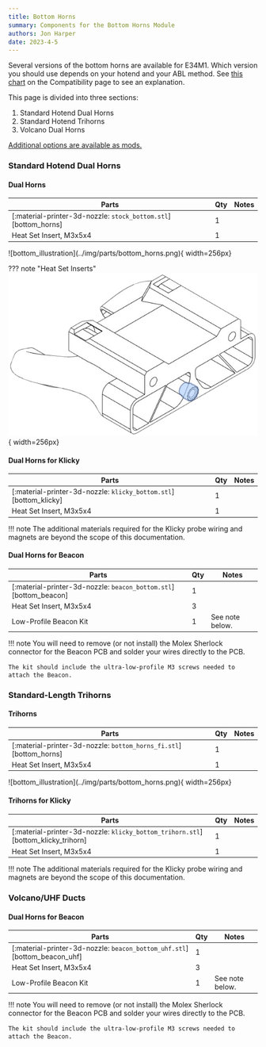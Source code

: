```yaml
---
title: Bottom Horns
summary: Components for the Bottom Horns Module
authors: Jon Harper
date: 2023-4-5
---
```


Several versions of the bottom horns are available for E34M1. Which version you should use depends on your hotend and your ABL method. See [this chart](../compat.md#bottom-horns) on the Compatibility page to see an explanation.

This page is divided into three sections:

1. Standard Hotend Dual Horns
2. Standard Hotend Trihorns
3. Volcano Dual Horns

[Additional options are available as mods.](tour.md#related-and-contributed-mods)

### Standard Hotend Dual Horns

#### Dual Horns
<div markdown class="jh-grid-container jh-grid-2">
<div markdown class="jh-grid-para">

| Parts     | Qty | Notes |
|-----------|-----|-------|
| [:material-printer-3d-nozzle: `stock_bottom.stl`][bottom_horns]     | 1 | |
| Heat Set Insert, M3x5x4   | 1 | |

</div>
<div markdown class="jh-grid-img">
![bottom_illustration](../img/parts/bottom_horns.png){ width=256px}
</div>
</div>

??? note "Heat Set Inserts"
    ![bottom_illustration](../img/inserts/bottom.png){ width=256px}

#### Dual Horns for Klicky
<div markdown class="jh-grid-container jh-grid-2">
<div markdown class="jh-grid-para">

| Parts     | Qty | Notes |
|-----------|-----|-------|
| [:material-printer-3d-nozzle: `klicky_bottom.stl`][bottom_klicky]     | 1 | |
| Heat Set Insert, M3x5x4   | 1 | |

!!! note
    The additional materials required for the Klicky probe wiring and magnets are beyond the scope of this documentation.

</div>
<div markdown class="jh-grid-img">
<!-- ![bottom_illustration](../img/parts/bottom_horns.png){ width=256px} -->
</div>
</div>

#### Dual Horns for Beacon

<div markdown class="jh-grid-container jh-grid-2">
<div markdown class="jh-grid-para">

| Parts     | Qty | Notes |
|-----------|-----|-------|
| [:material-printer-3d-nozzle: `beacon_bottom.stl`][bottom_beacon]     | 1 | |
| Heat Set Insert, M3x5x4   | 3 | |
| Low-Profile Beacon Kit    | 1 | See note below.               |

!!! note
    You will need to remove (or not install) the Molex Sherlock connector for the Beacon PCB and solder your wires directly to the PCB.

    The kit should include the ultra-low-profile M3 screws needed to attach the Beacon.
</div>
<div markdown class="jh-grid-img">
<!-- ![bottom_illustration](../img/parts/bottom_horns.png){ width=256px} -->
</div>
</div>

### Standard-Length Trihorns

#### Trihorns

<div markdown class="jh-grid-container jh-grid-2">
<div markdown class="jh-grid-para">

| Parts     | Qty | Notes |
|-----------|-----|-------|
| [:material-printer-3d-nozzle: `bottom_horns_fi.stl`][bottom_horns]     | 1 | |
| Heat Set Insert, M3x5x4   | 1 | |

</div>
<div markdown class="jh-grid-img">
![bottom_illustration](../img/parts/bottom_horns.png){ width=256px}
</div>
</div>

#### Trihorns for Klicky

<div markdown class="jh-grid-container jh-grid-2">
<div markdown class="jh-grid-para">

| Parts     | Qty | Notes |
|-----------|-----|-------|
| [:material-printer-3d-nozzle: `klicky_bottom_trihorn.stl`][bottom_klicky_trihorn]     | 1 | |
| Heat Set Insert, M3x5x4   | 1 | |

!!! note
    The additional materials required for the Klicky probe wiring and magnets are beyond the scope of this documentation.

</div>
<div markdown class="jh-grid-img">
<!-- ![bottom_illustration](../img/parts/bottom_horns.png){ width=256px} -->
</div>
</div>

### Volcano/UHF Ducts

#### Dual Horns for Beacon

<div markdown class="jh-grid-container jh-grid-2">
<div markdown class="jh-grid-para">

| Parts     | Qty | Notes |
|-----------|-----|-------|
| [:material-printer-3d-nozzle: `beacon_bottom_uhf.stl`][bottom_beacon_uhf]     | 1 | |
| Heat Set Insert, M3x5x4   | 3 | |
| Low-Profile Beacon Kit    | 1 | See note below.               |

!!! note
    You will need to remove (or not install) the Molex Sherlock connector for the Beacon PCB and solder your wires directly to the PCB.

    The kit should include the ultra-low-profile M3 screws needed to attach the Beacon.
</div>
<div markdown class="jh-grid-img">
<!-- ![bottom_illustration](../img/parts/bottom_horns.png){ width=256px} -->
</div>
</div>